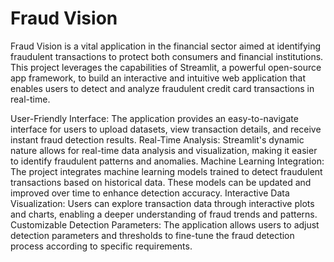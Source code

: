 # Fraud Vision

Fraud Vision is a vital application in the financial sector aimed at identifying fraudulent transactions to protect both consumers and financial institutions. This project leverages the capabilities of Streamlit, a powerful open-source app framework, to build an interactive and intuitive web application that enables users to detect and analyze fraudulent credit card transactions in real-time.

User-Friendly Interface: The application provides an easy-to-navigate interface for users to upload datasets, view transaction details, and receive instant fraud detection results.
Real-Time Analysis: Streamlit's dynamic nature allows for real-time data analysis and visualization, making it easier to identify fraudulent patterns and anomalies.
Machine Learning Integration: The project integrates machine learning models trained to detect fraudulent transactions based on historical data. These models can be updated and improved over time to enhance detection accuracy.
Interactive Data Visualization: Users can explore transaction data through interactive plots and charts, enabling a deeper understanding of fraud trends and patterns.
Customizable Detection Parameters: The application allows users to adjust detection parameters and thresholds to fine-tune the fraud detection process according to specific requirements.
